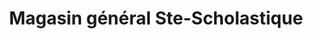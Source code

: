 ---
title: "Magasin général Ste-Scholastique"
url: /mirabel/magasin-general-ste-scholastique/
shop: antiques
---